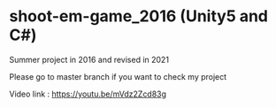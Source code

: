 # shoot-em-game_2016 (Unity5 and C#)
Summer project in 2016 and revised in 2021

Please go to master branch if you want to check my project

Video link : https://youtu.be/mVdz2Zcd83g
